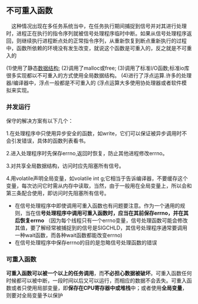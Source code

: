 ## 不可重入函数

　这种情况出现在多任务系统当中，在任务执行期间捕捉到信号并对其进行处理时，进程正在执行的指令序列就被信号处理程序临时中断。如果从信号处理程序返回，则继续执行进程断点处的正常指令序列，从重新恢复到断点重新执行的过程中，函数所依赖的环境没有发生改变，就说这个函数是可重入的，反之就是不可重入的


(1)使用了静态[数据结构](http://lib.csdn.net/base/datastructure);
(2)调用了malloc或free;
(3)调用了标准I/O函数;标准io库很多实现都以不可重入的方式使用全局数据结构。
(4)进行了浮点运算.许多的处理器/编译器中，浮点一般都是不可重入的 (浮点运算大多使用协处理器或者软件模拟来实现。





### 并发运行

保守的解决方案有以下几个：

1.在处理程序中只使用异步安全的函数，如write，它们可以保证被异步调用时不会引发错误，具体的函数列表看书。

2.进入处理程序时先保存errno,返回时恢复，防止其他进程修改errno。

3.对共享全局数据结构，访问时应先阻塞所有信号。

4.用volatile声明全局变量，如volatile int g;它相当于告诉编译器，不要缓存这个变量，每次访问它时需从内存中读取，当然，由于一般用在全局变量上，所以会和第三条配合使用，即访问时先阻塞所有信号。

- 在信号处理程序中即使调用可重入函数也有问题要注意。作为一个通用的规则，当在信**号处理程序中调用可重入函数时，应当在其前保存errno，并在其后恢复errno**	（因为每个线程只有一个errno变量，信号处理函数可能会修改其值，要了解经常被捕捉到的信号是SIGCHLD，其信号处理程序通常要调用一种wait函数，而各种wait函数都能改变errno)
- 在信号处理程序中保存errno的目的是忽略信号处理函数的错误

### 可重入函数

**可重入函数可以被一个以上的任务调用**，而**不必担心数据被破坏**。可重入函数任何时候都可以被中断，一段时间以后又可以运行，而相应的数据不会丢失。可重入函数或者只使用局部变量，即**保存在CPU寄存器中或堆栈**中；或者使用**全局变量**，则要对全局变量予以保护

